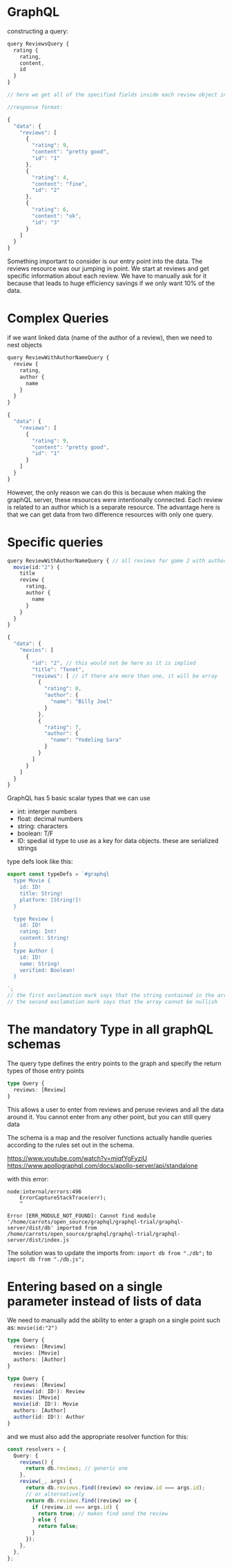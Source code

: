 # GraphQL

constructing a query:

```ts
query ReviewsQuery {
  rating {
    rating,
    content,
    id
  }
}

// here we get all of the specified fields inside each review object inside the array of reviews

//response format:

{
  "data": {
    "reviews": [
      {
        "rating": 9,
        "content": "pretty good",
        "id": "1"
      },
      {
        "rating": 4,
        "content": "fine",
        "id": "2"
      },
      {
        "rating": 6,
        "content": "ok",
        "id": "3"
      }
    ]
  }
}
```

Something important to consider is our entry point into the data.
The reviews resource was our jumping in point.
We start at reviews and get specific information about each review.
We have to manually ask for it because that leads to huge efficiency savings if we only want 10% of the data.

# Complex Queries

if we want linked data (name of the author of a review), then we need to nest objects

```ts
query ReviewWithAuthorNameQuery {
  review {
    rating,
    author {
      name
    }
  }
}

{
  "data": {
    "reviews": [
      {
        "rating": 9,
        "content": "pretty good",
        "id": "1"
      }
    ]
  }
}
```

However, the only reason we can do this is because when making the graphQL server, these resources were intentionally connected.
Each review is related to an author which is a separate resource.
The advantage here is that we can get data from two difference resources with only one query.

# Specific queries

```ts
query ReviewWithAuthorNameQuery { // all reviews for game 2 with author's name and rating
  movie(id:"2") {
    title
    review {
      rating,
      author {
        name
      }
    }
  }
}

{
  "data": {
    "movies": [
      {
        "id": "2", // this would not be here as it is implied
        "title": "Tenet",
        "reviews": [ // if there are more than one, it will be array
          {
            "rating": 8,
            "author": {
              "name": "Billy Joel"
            }
          },
          {
            "rating": 7,
            "author": {
              "name": "Yodeling Sara"
            }
          }
        ]
      }
    ]
  }
}
```

GraphQL has 5 basic scalar types that we can use

- int: interger numbers
- float: decimal numbers
- string: characters
- boolean: T/F
- ID: spedial id type to use as a key for data objects. these are serialized strings

type defs look like this:

```ts
export const typeDefs = `#graphql
  type Movie {
    id: ID!
    title: String!
    platform: [String!]! 
  }

  type Review {
    id: ID!
    rating: Int!
    content: String!
  }
  type Author {
    id: ID!
    name: String!
    verified: Boolean!
  }

`;
// the first exclamation mark says that the string contained in the array cannot be nullish
// the second exclamation mark says that the array cannot be nullish
```

# The mandatory Type in all graphQL schemas

The query type defines the entry points to the graph and specify the return types of those entry points

```ts
type Query {
  reviews: [Review]
}
```

This allows a user to enter from reviews and peruse reviews and all the data around it. You cannot enter from any other point, but you can still query data

The schema is a map and the resolver functions actually handle queries according to the rules set out in the schema.

https://www.youtube.com/watch?v=mjqfYgFyziU
https://www.apollographql.com/docs/apollo-server/api/standalone

with this error:

```plain
node:internal/errors:496
    ErrorCaptureStackTrace(err);
    ^

Error [ERR_MODULE_NOT_FOUND]: Cannot find module '/home/carrots/open_source/graphql/graphql-trial/graphql-server/dist/db' imported from /home/carrots/open_source/graphql/graphql-trial/graphql-server/dist/index.js
```

The solution was to update the imports from:
`import db from "./db";` to `import db from "./db.js";`

# Entering based on a single parameter instead of lists of data

We need to manually add the ability to enter a graph on a single point such as: `movie(id:"2")`

```ts
type Query {
  reviews: [Review]
  movies: [Movie]
  authors: [Author]
}

type Query {
  reviews: [Review]
  review(id: ID!): Review
  movies: [Movie]
  movie(id: ID!): Movie
  authors: [Author]
  author(id: ID!): Author
}
```

and we must also add the appropriate resolver function for this:

```ts
const resolvers = {
  Query: {
    reviews() {
      return db.reviews; // generic one
    },
    review(_, args) {
      return db.reviews.find((review) => review.id === args.id);
      // or alternatively
      return db.reviews.find((review) => {
        if (review.id === args.id) {
          return true; // makes find send the review
        } else {
          return false;
        }
      });
    },
  },
};
```
